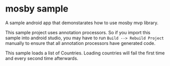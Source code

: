 # mosby sample
A sample android app that demonstarates how to use mosby mvp library.

This sample project uses annotation processors. So if you import this sample into android studio, you may have to run `Build --> Rebuild Project` manually to ensure that all annotation processors have generated code.

This sample loads a list of Countries. Loading countries will fail the first time and every second time afterwards.